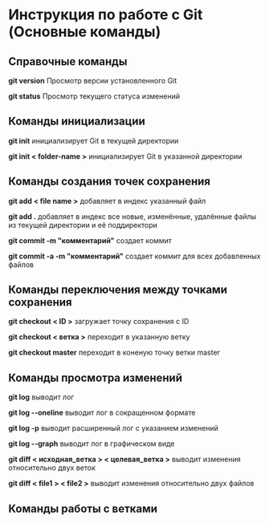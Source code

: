 # Инструкция по работе с Git (Основные команды)

## Справочные команды
**git version** Просмотр версии установленного Git

**git status** Просмотр текущего статуса изменений

## Команды инициализации
**git init** инициализирует Git в текущей директории 

**git init < folder-name >**  инициализирует Git в указанной директории

## Команды создания точек сохранения
**git add < file name >** добавляет в индекс указанный файл 

**git add .** добавляет в индекс все новые, изменённые, удалённые файлы из текущей директории и её поддиректори

**git commit -m "комментарий"**  создает коммит

**git commit -a -m "комментарий"** создает коммит для всех добавленных файлов

## Команды переключения между точками сохранения
**git checkout < ID >** загружает точку сохранения с ID

**git checkout < ветка >** переходит в указанную ветку

**git checkout master** переходит в коненую точку ветки master

## Команды просмотра изменений
**git log** выводит лог

**git log --oneline** выводит лог в сокращенном формате

**git log -p** выводит расширенный лог с указанием изменений

**git log --graph** выводит лог в графическом виде

**git diff < исходная_ветка > < целевая_ветка >** выводит изменения относительно двух веток

**git diff < file1 > < file2 >** выводит изменения относительно двух файлов

## Команды работы с ветками


